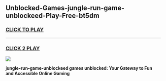 
## Unblocked-Games-jungle-run-game-unblockeed-Play-Free-bt5dm
<h3>
<a href="https://premium76.site?title=jungle-run-game-unblockeed&ref=18A1">CLICK TO PLAY</a></h3>
<hr>

<h3>
<a href="https://premium76.site?title=jungle-run-game-unblockeed&ref=18A1">CLICK 2 PLAY</a>
  
</h3>

<a href="https://premium76.site?title=jungle-run-game-unblockeed&ref=18A1"><img src="https://clearcache.store/games.png"></a>


**jungle-run-game-unblockeed games unblocked: Your Gateway to Fun and Accessible Online Gaming**
